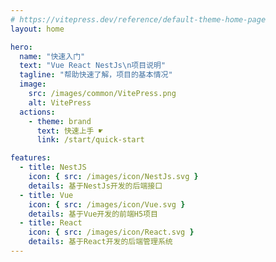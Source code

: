 ```yaml
---
# https://vitepress.dev/reference/default-theme-home-page
layout: home

hero:
  name: "快速入门"
  text: "Vue React NestJs\n项目说明"
  tagline: "帮助快速了解，项目的基本情况"
  image:
    src: /images/common/VitePress.png
    alt: VitePress
  actions:
    - theme: brand
      text: 快速上手 ☛
      link: /start/quick-start

features:
  - title: NestJS
    icon: { src: /images/icon/NestJs.svg }
    details: 基于NestJs开发的后端接口
  - title: Vue
    icon: { src: /images/icon/Vue.svg }
    details: 基于Vue开发的前端H5项目
  - title: React
    icon: { src: /images/icon/React.svg }
    details: 基于React开发的后端管理系统
---
```

